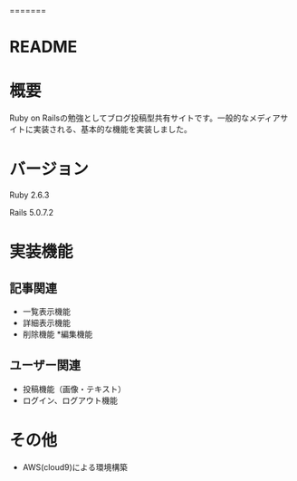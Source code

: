
=======
# README
# 概要
Ruby on Railsの勉強としてブログ投稿型共有サイトです。一般的なメディアサイトに実装される、基本的な機能を実装しました。
# バージョン
Ruby 2.6.3

Rails 5.0.7.2
# 実装機能
## 記事関連
* 一覧表示機能
* 詳細表示機能
* 削除機能
*編集機能

## ユーザー関連 
* 投稿機能（画像・テキスト）
* ログイン、ログアウト機能
# その他
* AWS(cloud9)による環境構築